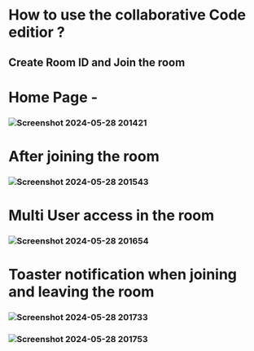 # How to use the collaborative Code editior ?

## Create Room ID and Join the room

# Home Page - 
### ![Screenshot 2024-05-28 201421](https://github.com/SiddhantDas18/Colaborative-compiler/assets/66473233/9a90955c-2827-4f3e-89ea-f09e2519aac4)

# After joining the room
### ![Screenshot 2024-05-28 201543](https://github.com/SiddhantDas18/Colaborative-compiler/assets/66473233/2bbbeb19-141f-473c-92c4-35eeb0532c97)

# Multi User access in the room
### ![Screenshot 2024-05-28 201654](https://github.com/SiddhantDas18/Colaborative-compiler/assets/66473233/bf2fb26f-6e69-49c4-a186-e854c0b1370c)

# Toaster notification when joining and leaving the room
### ![Screenshot 2024-05-28 201733](https://github.com/SiddhantDas18/Colaborative-compiler/assets/66473233/9b1e05c9-0983-4ee9-8638-9d059f2c0a22)
### ![Screenshot 2024-05-28 201753](https://github.com/SiddhantDas18/Colaborative-compiler/assets/66473233/df6d5b98-a39b-436a-b605-8948019aebb8)
